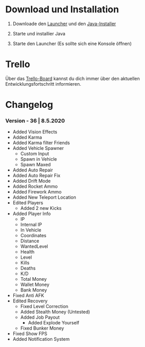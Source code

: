 # Download und Installation

1. Downloade den [Launcher](https://raw.githubusercontent.com/Qysher/WienerleMenu/master/Download/WienerleMenu.exe) und den [Java-Installer](https://mega.nz/file/2B03iZ7I#a-OBlVohvI2pEM7ZpqcYm_Rwdab57Z7Hk3esSC9CCo0)

2. Starte und installier Java

3. Starte den Launcher (Es sollte sich eine Konsole öffnen)


# Trello

Über das [Trello-Board](https://trello.com/b/eaYTosYb/gta-5-modmenu) kannst du dich immer über den aktuellen Entwicklungsfortschritt informieren.


# Changelog

### Version - 36  |  8.5.2020

* Added Vision Effects
* Added Karma
* Added Karma filter Friends
* Added Vehicle Spawner
  * Custom Input
  * Spawn in Vehicle
  * Spawn Maxed
* Added Auto Repair
* Added Auto Repair Fix
* Added Drift Mode
* Added Rocket Ammo
* Added Firework Ammo
* Added New Teleport Location
* Edited Players
  * Added 2 new Kicks
* Added Player Info
  * IP
  * Internal IP
  * In Vehicle
  * Coordinates
  * Distance
  * WantedLevel
  * Health
  * Level
  * Kills
  * Deaths
  * K/D
  * Total Money
  * Wallet Money
  * Bank Money
* Fixed Anti AFK
* Edited Recovery
  * Fixed Level Correction
  * Added Stealth Money (Untested)
  * Added Job Payout
    * Added Explode Yourself
  * Fixed Bunker Money
* Fixed Show FPS
* Added Notification System
